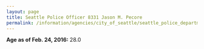 ```yaml
---
layout: page
title: Seattle Police Officer 8331 Jason M. Pecore
permalink: /information/agencies/city_of_seattle/seattle_police_department/copbook/8331/
---
```


**Age as of Feb. 24, 2016:** 28.0
